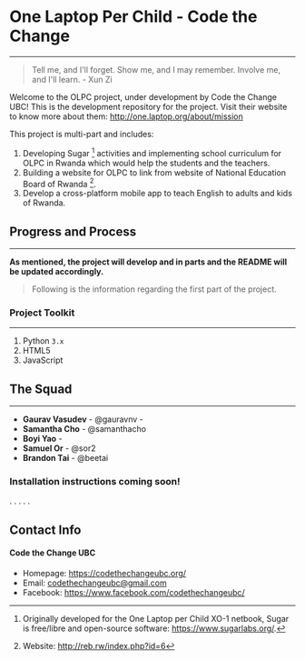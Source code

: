# One Laptop Per Child - Code the Change
------------------------
> Tell me, and I'll forget. Show me, and I may remember. Involve me, and I'll learn. - Xun Zi
> 
Welcome to the OLPC project, under development by Code the Change UBC! This is the development repository for the project. Visit their website to know more about them: http://one.laptop.org/about/mission

This project is multi-part and includes:
1. Developing Sugar [^1] activities and implementing school curriculum for OLPC in Rwanda which would help the students and the teachers.
2. Building a website for OLPC to link from website of National Education Board of Rwanda [^2].
3. Develop a cross-platform mobile app to teach English to adults and kids of Rwanda.

[^1]: Originally developed for the One Laptop per Child XO-1 netbook, Sugar is free/libre and open-source software: https://www.sugarlabs.org/.
[^2]: Website: http://reb.rw/index.php?id=6

## Progress and Process
---

**As mentioned, the project will develop and in parts and the README will be updated accordingly.**

>Following is the information regarding the first part of the project.

### Project Toolkit
---
1. Python `3.x`
2. HTML5
3. JavaScript

## The Squad
---
- **Gaurav Vasudev** - @gauravnv - 
- **Samantha Cho** - @samanthacho
- **Boyi Yao** - 
- **Samuel Or** - @sor2
- **Brandon Tai** - @beetai
### **Installation instructions coming soon!**


.
.
.
.
.





## Contact Info
#### Code the Change UBC
* Homepage: https://codethechangeubc.org/
* Email: codethechangeubc@gmail.com
* Facebook: https://www.facebook.com/codethechangeubc/